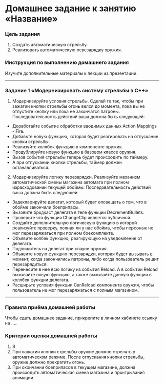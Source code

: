 # Домашнее задание к занятию «Название»

### Цель задания

1. Создать автоматическую стрельбу.
2. Реализовать автоматическую перезарядку оружия.

### Инструкция по выполнению домашнего задания

Изучите дополнительные материалы к лекции из презентации.

------

### Задание 1 «Модернизировать систему стрельбы в С++»

1. Модернизируйте условия стрельбы. Сделай те так, чтобы при зажатии кнопки стрельбы огонь велся до момента, пока вы не отпустите кнопку или пока не закончатся патроны. Последовательность действий ваша должна быть следующей:
* Доработайте событие обработки вводимых данных Action Mappings - Fire.
* Добавьте новую функцию, которая будет реагировать на отпускание кнопки стрельбы.
* Реализуйте коллбек функцию в компоненте оружия.
* Продублируйте новую функцию в базовом классе оружия.
* Вызов события стрельбы теперь будет происходить по таймеру.
* А при отпускании кнопки стрельбы, таймер должен останавливаться.

2. Модернизируйте логику перезарядки. Реализуйте механизм автоматической смены магазина автомата при полном израсходовании текущей обоймы. Последовательность действий ваша должна быть следующей:
* Задекларируйте делегат, который будет оповещать о том, что в обойме закончили боеприпасы.
* Вызовите бродкаст делегата в теле функции DecrementBullets.
* Проверьте что функция ChangeClip является публичной.
* Создайте дополнительную логическую функцию в которой реализуйте проверку, полная ли у нас обойма, чтобы персонаж не мог перезаряжаться при полном боекомплекте.
* Объявите колбек функцию, реагирующую на уведомление от делегата.
* Подпишитесь на делегат при спауне оружия.
* Объявите новую функцию перезарядки, которая будет вызывать в момент, когда закончились патроны, либо когда пользователь решит перезарядиться.
* Перенесите в нее всю логику из события Reload. А в событии Reload вызывайте новую функцию, а также вызывайте данную функции в коллбек функции делегата.
* Расширьте условия функции CanReload компонента оружия, чтобы пользователь не мог перезаряжаться с полным магазином.

------

### Правила приёма домашней работы

Чтобы сдать домашнее задание, прикрепите в личном кабинете ссылку на .....

### Критерии оценки домашней работы

1. В
2. При нажатии кнопки стрельбы оружие должно стрелять в автоматическом режиме. После отпускания кнопки стрельбы, оружие должно прекратить огонь.
3. При окончании боеприпасов в текущем магазине, должна происходить автоматическая смена магазина и проигрывания анимации.

